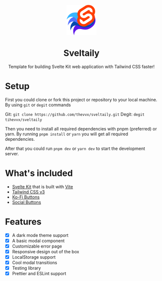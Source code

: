 <div>
  <p align="center">
    <img src="/static/Sveltaily.svg" width="100px"  alt="logo"/>
    <h1 align="center">Sveltaily</h1>
    <p align="center">
      Template for building Svelte Kit web application with Tailwind CSS faster!
    </p>
  </p>
</div>

# Setup

First you could clone or fork this project or repository to your local machine.
By using `git` or `degit` commands

Git: `git clone https://github.com/thevvx/sveltaily.git`
Degit: `degit tihevvx/sveltaily`

Then you need to install all required dependencies with pnpm (preferred) or yarn.
By running `pnpm install` or `yarn` you will get all required dependencies.

After that you could run `pnpm dev` or `yarn dev` to start the development server.

# What's included

- [Svelte Kit](https://kit.svelte.dev) that is built with [Vite](https://vitejs.org/)
- [Tailwind CSS v3](https://tailwindcss.com/)
- [Ko-Fi Buttons](https://ko-fi.com/)
- [Social Buttons](https://www.npmjs.com/package/svelte-share-buttons-component)

# Features

- [x] A dark mode theme support
- [x] A basic modal component
- [x] Customizable error page
- [x] Responsive design out of the box
- [x] LocalStorage support
- [x] Cool modal transitions
- [x] Testing library
- [x] Prettier and ESLint support
